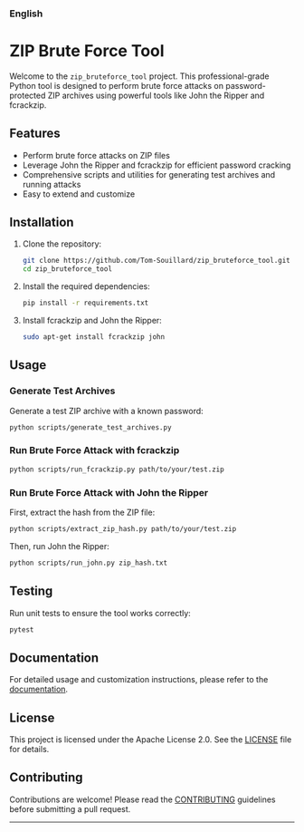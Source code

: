 ### English

# ZIP Brute Force Tool

Welcome to the `zip_bruteforce_tool` project. This professional-grade Python tool is designed to perform brute force attacks on password-protected ZIP archives using powerful tools like John the Ripper and fcrackzip.

## Features
- Perform brute force attacks on ZIP files
- Leverage John the Ripper and fcrackzip for efficient password cracking
- Comprehensive scripts and utilities for generating test archives and running attacks
- Easy to extend and customize

## Installation

1. Clone the repository:
    ```bash
    git clone https://github.com/Tom-Souillard/zip_bruteforce_tool.git
    cd zip_bruteforce_tool
    ```

2. Install the required dependencies:
    ```bash
    pip install -r requirements.txt
    ```

3. Install fcrackzip and John the Ripper:
    ```bash
    sudo apt-get install fcrackzip john
    ```

## Usage

### Generate Test Archives

Generate a test ZIP archive with a known password:
```bash
python scripts/generate_test_archives.py
```

### Run Brute Force Attack with fcrackzip

```bash
python scripts/run_fcrackzip.py path/to/your/test.zip
```

### Run Brute Force Attack with John the Ripper

First, extract the hash from the ZIP file:
```bash
python scripts/extract_zip_hash.py path/to/your/test.zip
```

Then, run John the Ripper:
```bash
python scripts/run_john.py zip_hash.txt
```

## Testing

Run unit tests to ensure the tool works correctly:
```bash
pytest
```

## Documentation

For detailed usage and customization instructions, please refer to the [documentation](docs/README.md).

## License

This project is licensed under the Apache License 2.0. See the [LICENSE](LICENSE) file for details.

## Contributing

Contributions are welcome! Please read the [CONTRIBUTING](CONTRIBUTING.md) guidelines before submitting a pull request.

---